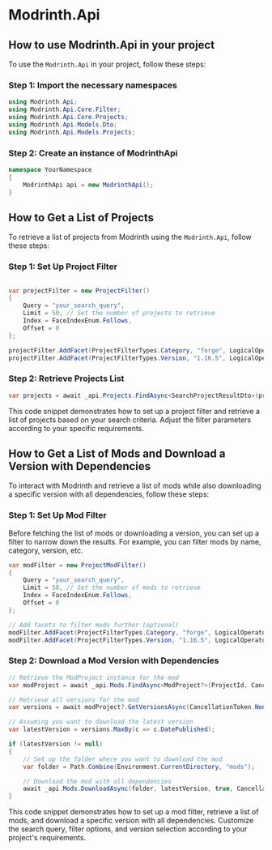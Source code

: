 Modrinth.Api
=======

## How to use Modrinth.Api in your project

To use the `Modrinth.Api` in your project, follow these steps:

### Step 1: Import the necessary namespaces

```csharp
using Modrinth.Api;
using Modrinth.Api.Core.Filter;
using Modrinth.Api.Core.Projects;
using Modrinth.Api.Models.Dto;
using Modrinth.Api.Models.Projects;
```

### Step 2: Create an instance of ModrinthApi

```csharp
namespace YourNamespace
{
    ModrinthApi api = new ModrinthApi();
}
```

## How to Get a List of Projects

To retrieve a list of projects from Modrinth using the `Modrinth.Api`, follow these steps:

### Step 1: Set Up Project Filter

```csharp

var projectFilter = new ProjectFilter()
{
    Query = "your_search_query",
    Limit = 50, // Set the number of projects to retrieve
    Index = FaceIndexEnum.Follows,
    Offset = 0
};

projectFilter.AddFacet(ProjectFilterTypes.Category, "forge", LogicalOperator.Or);
projectFilter.AddFacet(ProjectFilterTypes.Version, "1.16.5", LogicalOperator.Or);

```

### Step 2: Retrieve Projects List

```csharp
var projects = await _api.Projects.FindAsync<SearchProjectResultDto>(projectFilter, CancellationToken.None);
```
This code snippet demonstrates how to set up a project filter and retrieve a list of projects based on your search criteria. Adjust the filter parameters according to your specific requirements.

## How to Get a List of Mods and Download a Version with Dependencies

To interact with Modrinth and retrieve a list of mods while also downloading a specific version with all dependencies, follow these steps:

### Step 1: Set Up Mod Filter

Before fetching the list of mods or downloading a version, you can set up a filter to narrow down the results. For example, you can filter mods by name, category, version, etc.

```csharp
var modFilter = new ProjectModFilter()
{
    Query = "your_search_query",
    Limit = 50, // Set the number of mods to retrieve
    Index = FaceIndexEnum.Follows,
    Offset = 0
};

// Add facets to filter mods further (optional)
modFilter.AddFacet(ProjectFilterTypes.Category, "forge", LogicalOperator.Or);
modFilter.AddFacet(ProjectFilterTypes.Version, "1.16.5", LogicalOperator.Or);

```

### Step 2: Download a Mod Version with Dependencies

```csharp
// Retrieve the ModProject instance for the mod
var modProject = await _api.Mods.FindAsync<ModProject?>(ProjectId, CancellationToken.None);

// Retrieve all versions for the mod
var versions = await modProject?.GetVersionsAsync(CancellationToken.None)!;

// Assuming you want to download the latest version
var latestVersion = versions.MaxBy(c => c.DatePublished);

if (latestVersion != null)
{
    // Set up the folder where you want to download the mod
    var folder = Path.Combine(Environment.CurrentDirectory, "mods");

    // Download the mod with all dependencies
    await _api.Mods.DownloadAsync(folder, latestVersion, true, CancellationToken.None);
}
```

This code snippet demonstrates how to set up a mod filter, retrieve a list of mods, and download a specific version with all dependencies. Customize the search query, filter options, and version selection according to your project's requirements.
